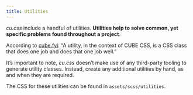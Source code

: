 ```yaml
---
title: Utilities
---
```


*cu.css* include a handful of utilities. **Utilities help to solve common, yet specific problems found throughout a project**. 

According to [cube.fyi](https://cube.fyi/utility.html): “A utility, in the context of CUBE CSS, is a CSS class that does one job and does that one job well.”

It’s important to note, *cu.css* doesn’t make use of any third-party tooling to generate utility classes. Instead, create any additional utilities by hand, as and when they are required.

The CSS for these utilities can be found in `assets/scss/utilities`.